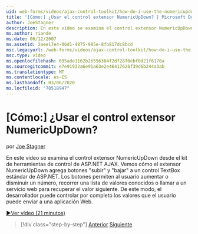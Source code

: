 ```yaml
---
uid: web-forms/videos/ajax-control-toolkit/how-do-i-use-the-numericupdown-extender-control
title: '[Cómo:] ¿Usar el control extensor NumericUpDown? | Microsoft Docs'
author: JoeStagner
description: En este vídeo se examina el control extensor NumericUpDown desde el kit de herramientas de control de ASP.NET AJAX. Vemos cómo el extensor NumericUpDown agrega ' up ' y ' Down '...
ms.author: riande
ms.date: 06/12/2007
ms.assetid: 2aee17e4-06d1-4875-985e-8fb817dc8bcd
msc.legacyurl: /web-forms/videos/ajax-control-toolkit/how-do-i-use-the-numericupdown-extender-control
msc.type: video
ms.openlocfilehash: 695ade1162b26556304f2df28f0ebf0d21f6170a
ms.sourcegitcommit: e7e91932a6e91a63e2e46417626f39d6b244a3ab
ms.translationtype: MT
ms.contentlocale: es-ES
ms.lasthandoff: 03/06/2020
ms.locfileid: "78518947"
---
```

# <a name="how-do-i-use-the-numericupdown-extender-control"></a>[Cómo:] ¿Usar el control extensor NumericUpDown?

por [Joe Stagner](https://github.com/JoeStagner)

En este vídeo se examina el control extensor NumericUpDown desde el kit de herramientas de control de ASP.NET AJAX. Vemos cómo el extensor NumericUpDown agrega botones "subir" y "bajar" a un control TextBox estándar de ASP.NET. Los botones permiten al usuario aumentar o disminuir un número, recorrer una lista de valores conocidos o llamar a un servicio web para recuperar el valor siguiente. De este modo, el desarrollador puede controlar por completo los valores que el usuario puede enviar a una aplicación Web.

[&#9654;Ver vídeo (21 minutos)](https://channel9.msdn.com/Blogs/ASP-NET-Site-Videos/how-do-i-use-the-numericupdown-extender-control)

> [!div class="step-by-step"]
> [Anterior](how-do-i-use-the-pagingbulletedlist-extender-control.md)
> [Siguiente](how-do-i-use-the-aspnet-ajax-validatorcallout-extender.md)
